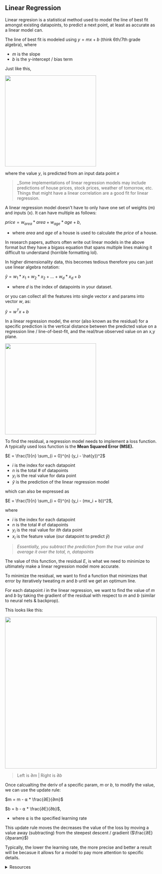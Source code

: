 ## Linear Regression

Linear regresion is a statistical method used to model the line of best fit amongst existing datapoints, to predict a next point, at least as accurate as a linear model can.

The line of best fit is modeled using $y = mx + b$ (think 6th/7th grade algebra), where 
- $m$ is the slope
- $b$ is the y-intercept / bias term

Just like this,

<img src = "https://www.scribbr.co.uk/wp-content/uploads//2020/02/simple-linear-regression-in-r-graph-example.png" width = 300>


where the value $y$, is predicted from an input data point $x$

> _Some implementations of linear regression models may include predictions of house prices, stock prices, weather of tomorrow, etc. Things that might have a linear correlation are a good fit for linear regression.

A linear regression model doesn't have to only have one set of weights (m) and inputs (x). It can have multiple as follows:

$price = w_{area} * area + w_{age} * age + b$,

- where $area$ and $age$ of a house is used to calculate the $price$ of a house.


In research papers, authors often write out linear models in the above format but they have a bigass equation that spans multiple lines making it difficult to understand (horrible formatting lol).

In higher dimensionality data, this becomes tedious therefore you can just use linear algebra notation:

$\hat{y} = w_{1} * x_1 + w_{2} * x_2 + ... + w_{d} * x_d + b$

- where $d$ is the index of datapoints in your dataset.

or you can collect all the features into single vector $x$ and params into vector $w$, as:

$\hat{y} = w^Tx + b$ 


In a linear regression model, the error (also known as the residual) for a specific prediction is the vertical distance between the predicted value on a regression line / line-of-best-fit, and the real/true observed value on an x,y plane.


<img src = "https://community.cloudera.com/t5/image/serverpage/image-id/25068iFF075A5AEC3B8528/image-size/medium?v=v2&px=400" width = 300>


To find the residual, a regression model needs to implement a loss function. A typically used loss function is the **Mean Squared Error (MSE).**

$E = \frac{1}{n} \sum_{i = 0}^{n} (y_i - \hat{y})^2$

- $i$ is the index for each datapoint
- $n$ is the total # of datapoints
- $y_i$ is the real value for  data point
- $\hat{y}$ is the prediction of the linear regression model

which can also be expressed as

$E = \frac{1}{n} \sum_{i = 0}^{n} (y_i - (mx_i + b))^2$,

where 

- $i$ is the index for each datapoint
- $n$ is the total # of datapoints
- $y_i$ is the real value for $ith$ data point
- $x_i$ is the feature value (our datapoint to predict $\hat{y}$)

> _Essentially, you subtract the prediction from the true value and average it over the total, n, datapoints_

The value of this function, the residual $E$, is what we need to minimize to ultimately make a linear regression model more accurate.

To minimize the residual, we want to find a function that minimizes that error by iteratively tweating $m$ and $b$ until we get an optimum line.

For each datapoint $i$ in the linear regression, we want to find the value of $m$ and $b$ by taking the gradient of the residual with respect to $m$ and $b$ (similar to neural nets & backprop).

This looks like this:

<img src = "imagebacklog/derivMSE.png" width = 500>


> Left is $∂m$ | Right is $∂b$

Once calcualting the deriv of a specific param, $m$ or $b$, to modify the value, we can use the update rule:

$m = m - ⍺ * \frac{∂E}{∂m}$

$b = b - ⍺ * \frac{∂E}{∂b}$,

- where ⍺ is the specified learning rate

This update rule moves the decreases the value of the loss by moving a value away (subtracting) from the steepest descent / gradient ($\frac{∂E}{∂param}$)

Typically, the lower the learning rate, the more precise and better a result will be becasue it allows for a model to pay more attention to specific details.


<details>
<summary> Resources </summary>

- [Neural-Nine's Linear Regression from Scratch in Python](https://www.youtube.com/watch?v=VmbA0pi2cRQ)

- [D2l.ai Linear Neural Networks Pytorch Version](https://github.com/dsgiitr/d2l-pytorch/tree/master/Ch05_Linear_Neural_Networks)
</details>
